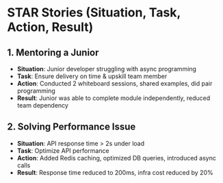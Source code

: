 # STAR Stories (Situation, Task, Action, Result)

## 1. Mentoring a Junior
- **Situation**: Junior developer struggling with async programming
- **Task**: Ensure delivery on time & upskill team member
- **Action**: Conducted 2 whiteboard sessions, shared examples, did pair programming
- **Result**: Junior was able to complete module independently, reduced team dependency

## 2. Solving Performance Issue
- **Situation**: API response time > 2s under load
- **Task**: Optimize API performance
- **Action**: Added Redis caching, optimized DB queries, introduced async calls
- **Result**: Response time reduced to 200ms, infra cost reduced by 20%

